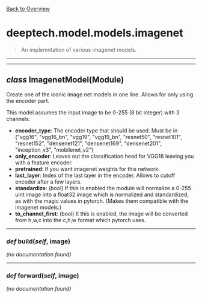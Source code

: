 [Back to Overview](../../../README.md)



# deeptech.model.models.imagenet

> An implemntation of various imagenet models.


---
---
## *class* **ImagenetModel**(Module)

Create one of the iconic image net models in one line.
Allows for only using the encoder part.

This model assumes the input image to be 0-255 (8 bit integer) with 3 channels.

* **encoder_type**: The encoder type that should be used. Must be in ("vgg16", "vgg16_bn", "vgg19", "vgg19_bn", "resnet50", "resnet101", "resnet152", "densenet121", "densenet169", "densenet201", "inception_v3", "mobilenet_v2")
* **only_encoder**: Leaves out the classification head for VGG16 leaving you with a feature encoder.
* **pretrained**: If you want imagenet weights for this network.
* **last_layer**: Index of the last layer in the encoder. Allows to cutoff encoder after a few layers.
* **standardize**: (bool) If this is enabled the module will normalize a 0-255 uint image into a float32 image which is normalized and standardized, as with the magic values in pytorch. (Makes them compatible with the imagenet models.)
* **to_channel_first**: (bool) It this is enabled, the image will be converted from h,w,c into the c,h,w format which pytorch uses.


---
### *def* **build**(*self*, image)

*(no documentation found)*

---
### *def* **forward**(*self*, image)

*(no documentation found)*

